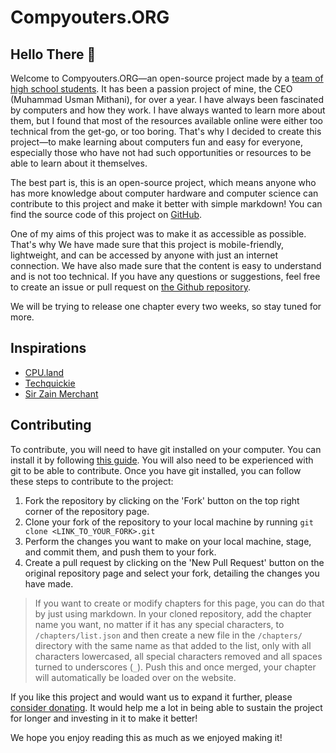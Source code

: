 # Compyouters.ORG
## Hello There 👋
Welcome to Compyouters.ORG—an open-source project made by a [team of high school students](https://compyouters.org/team). It has been a passion project of mine, the CEO (Muhammad Usman Mithani), for over a year. I have always been fascinated by computers and how they work. I have always wanted to learn more about them, but I found that most of the resources available online were either too technical from the get-go, or too boring. That's why I decided to create this project—to make learning about computers fun and easy for everyone, especially those who have not had such opportunities or resources to be able to learn about it themselves.

The best part is, this is an open-source project, which means anyone who has more knowledge about computer hardware and computer science can contribute to this project and make it better with simple markdown! You can find the source code of this project on [GitHub](https://compyouters.org/github).

One of my aims of this project was to make it as accessible as possible. That's why We have made sure that this project is mobile-friendly, lightweight, and can be accessed by anyone with just an internet connection. We have also made sure that the content is easy to understand and is not too technical. If you have any questions or suggestions, feel free to create an issue or pull request on [the Github repository](https://compyouters.org/github).

We will be trying to release one chapter every two weeks, so stay tuned for more.

## Inspirations
- [CPU.land](https://cpu.land/)
- [Techquickie](https://www.youtube.com/@techquickie)
- [Sir Zain Merchant](https://www.instagram.com/cswithzain/)

## Contributing
To contribute, you will need to have git installed on your computer. You can install it by following [this guide](https://git-scm.com/book/en/v2/Getting-Started-Installing-Git). You will also need to be experienced with git to be able to contribute. Once you have git installed, you can follow these steps to contribute to the project:

1. Fork the repository by clicking on the 'Fork' button on the top right corner of the repository page.
2. Clone your fork of the repository to your local machine by running `git clone <LINK_TO_YOUR_FORK>.git`
3. Perform the changes you want to make on your local machine, stage, and commit them, and push them to your fork.
4. Create a pull request by clicking on the 'New Pull Request' button on the original repository page and select your fork, detailing the changes you have made.

> <note>If you want to create or modify chapters for this page, you can do that by just using markdown. In your cloned repository, add the chapter name you want, no matter if it has any special characters, to `/chapters/list.json` and then create a new file in the `/chapters/` directory with the same name as that added to the list, only with all characters lowercased, all special characters removed and all spaces turned to underscores (`_`). Push this and once merged, your chapter will automatically be loaded over on the website.</note>

If you like this project and would want us to expand it further, please [consider donating](https://compyouters.org/donate). It would help me a lot in being able to sustain the project for longer and investing in it to make it better!

We hope you enjoy reading this as much as we enjoyed making it!
